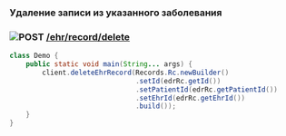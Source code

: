 ### Удаление записи из указанного заболевания
### ![POST](../../../../../../img/post.png) [/ehr/record/delete](../index.md)

```java
class Demo {
    public static void main(String... args) { 
        client.deleteEhrRecord(Records.Rc.newBuilder()
                               .setId(edrRc.getId())
                               .setPatientId(edrRc.getPatientId())
                               .setEhrId(edrRc.getEhrId())
                               .build());
    }
}
```

